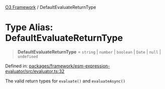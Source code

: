 [O3 Framework](../API.md) / DefaultEvaluateReturnType

# Type Alias: DefaultEvaluateReturnType

> **DefaultEvaluateReturnType** = `string` \| `number` \| `boolean` \| `Date` \| `null` \| `undefined`

Defined in: [packages/framework/esm-expression-evaluator/src/evaluator.ts:32](https://github.com/its-kios09/openmrs-esm-core/blob/main/packages/framework/esm-expression-evaluator/src/evaluator.ts#L32)

The valid return types for `evaluate()` and `evaluateAsync()`
